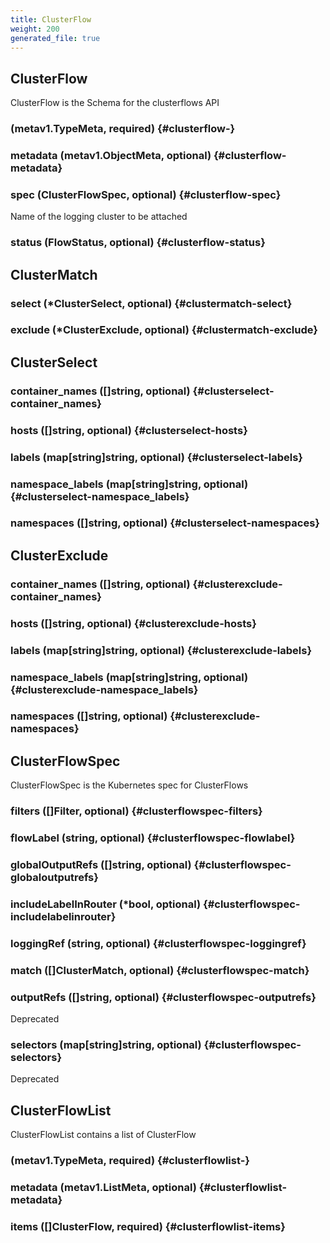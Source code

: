 ```yaml
---
title: ClusterFlow
weight: 200
generated_file: true
---
```


## ClusterFlow

ClusterFlow is the Schema for the clusterflows API

###  (metav1.TypeMeta, required) {#clusterflow-}


### metadata (metav1.ObjectMeta, optional) {#clusterflow-metadata}


### spec (ClusterFlowSpec, optional) {#clusterflow-spec}

Name of the logging cluster to be attached 


### status (FlowStatus, optional) {#clusterflow-status}



## ClusterMatch

### select (*ClusterSelect, optional) {#clustermatch-select}


### exclude (*ClusterExclude, optional) {#clustermatch-exclude}



## ClusterSelect

### container_names ([]string, optional) {#clusterselect-container_names}


### hosts ([]string, optional) {#clusterselect-hosts}


### labels (map[string]string, optional) {#clusterselect-labels}


### namespace_labels (map[string]string, optional) {#clusterselect-namespace_labels}


### namespaces ([]string, optional) {#clusterselect-namespaces}



## ClusterExclude

### container_names ([]string, optional) {#clusterexclude-container_names}


### hosts ([]string, optional) {#clusterexclude-hosts}


### labels (map[string]string, optional) {#clusterexclude-labels}


### namespace_labels (map[string]string, optional) {#clusterexclude-namespace_labels}


### namespaces ([]string, optional) {#clusterexclude-namespaces}



## ClusterFlowSpec

ClusterFlowSpec is the Kubernetes spec for ClusterFlows

### filters ([]Filter, optional) {#clusterflowspec-filters}


### flowLabel (string, optional) {#clusterflowspec-flowlabel}


### globalOutputRefs ([]string, optional) {#clusterflowspec-globaloutputrefs}


### includeLabelInRouter (*bool, optional) {#clusterflowspec-includelabelinrouter}


### loggingRef (string, optional) {#clusterflowspec-loggingref}


### match ([]ClusterMatch, optional) {#clusterflowspec-match}


### outputRefs ([]string, optional) {#clusterflowspec-outputrefs}

Deprecated 


### selectors (map[string]string, optional) {#clusterflowspec-selectors}

Deprecated 



## ClusterFlowList

ClusterFlowList contains a list of ClusterFlow

###  (metav1.TypeMeta, required) {#clusterflowlist-}


### metadata (metav1.ListMeta, optional) {#clusterflowlist-metadata}


### items ([]ClusterFlow, required) {#clusterflowlist-items}



